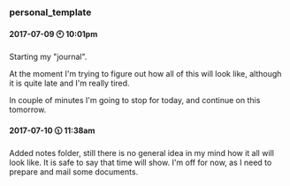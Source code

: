 ### personal_template

#### 2017-07-09 :clock10: 10:01pm

Starting my "journal".

At the moment I'm trying to figure out how all of this will look like, although it is quite late and I'm really tired.

In couple of minutes I'm going to stop for today, and continue on this tomorrow.


#### 2017-07-10  :clock1130: 11:38am

Added notes folder, still there is no general idea in my mind how it all will look like.
It is safe to say that time will show.
I'm off for now, as I need to prepare and mail some documents.